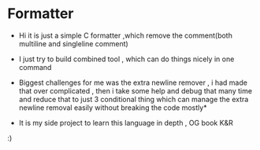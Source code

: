 # Formatter 
- Hi it is just a simple C formatter ,which remove the comment(both multiline and singleline comment)
- I just try to build combined tool , which can do things nicely in one command
- Biggest challenges for me was  the extra newline remover , i had made that over complicated , then i take some help and debug that many time 
and reduce that to just 3 conditional thing which can manage the extra newline removal easily without breaking the code mostly*

- It is my side project to learn this language in depth , OG book K&R

:)
